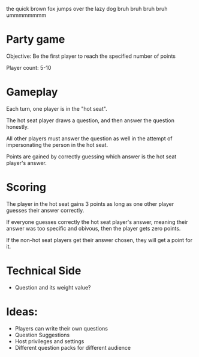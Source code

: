 the quick brown fox jumps over the lazy dog
bruh
bruh
bruh
bruh
ummmmmmmm

# Party game
Objective: Be the first player to reach the specified number of points 

Player count: 5-10

# Gameplay
Each turn, one player is in the "hot seat".

The hot seat player draws a question, and then answer the question honestly.

All other players must answer the question as well in the attempt of impersonating the person in the hot seat.

Points are gained by correctly guessing which answer is the hot seat player's answer.


# Scoring

The player in the hot seat gains 3 points as long as one other player guesses their answer correctly. 

If everyone guesses correctly the hot seat player's answer, meaning their answer was too specific and obivous, then the player gets zero points. 

If the non-hot seat players get their answer chosen, they will get a point for it.

# Technical Side
- Question and its weight value?

# Ideas:
- Players can write their own questions
- Question Suggestions 
- Host privileges and settings
- Different question packs for different audience
